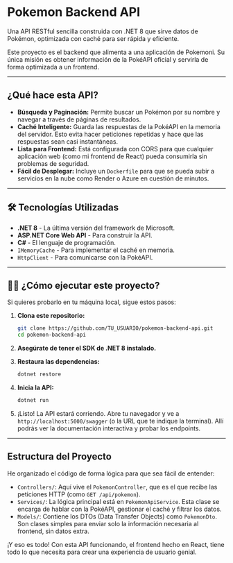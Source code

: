 #  Pokemon Backend API

Una API RESTful sencilla construida con .NET 8 que sirve datos de Pokémon, optimizada con caché para ser rápida y eficiente.

Este proyecto es el backend que alimenta a una aplicación de Pokemoni. Su única misión es obtener información de la PokéAPI oficial y servirla de forma optimizada a un frontend.

---

## ¿Qué hace esta API?

*   **Búsqueda y Paginación:** Permite buscar un Pokémon por su nombre y navegar a través de páginas de resultados.
*   **Caché Inteligente:** Guarda las respuestas de la PokéAPI en la memoria del servidor. Esto evita hacer peticiones repetidas y hace que las respuestas sean casi instantáneas.
*   **Lista para Frontend:** Está configurada con CORS para que cualquier aplicación web (como mi frontend de React) pueda consumirla sin problemas de seguridad.
*   **Fácil de Desplegar:** Incluye un `Dockerfile` para que se pueda subir a servicios en la nube como Render o Azure en cuestión de minutos.

---

## 🛠️ Tecnologías Utilizadas

*   **.NET 8** - La última versión del framework de Microsoft.
*   **ASP.NET Core Web API** - Para construir la API.
*   **C#** - El lenguaje de programación.
*   `IMemoryCache` - Para implementar el caché en memoria.
*   `HttpClient` - Para comunicarse con la PokéAPI.

---

## 🏃‍♂️ ¿Cómo ejecutar este proyecto?

Si quieres probarlo en tu máquina local, sigue estos pasos:

1.  **Clona este repositorio:**
    ```bash
    git clone https://github.com/TU_USUARIO/pokemon-backend-api.git
    cd pokemon-backend-api
    ```

2.  **Asegúrate de tener el SDK de .NET 8 instalado.**

3.  **Restaura las dependencias:**
    ```bash
    dotnet restore
    ```

4.  **Inicia la API:**
    ```bash
    dotnet run
    ```

5.  ¡Listo! La API estará corriendo. Abre tu navegador y ve a `http://localhost:5000/swagger` (o la URL que te indique la terminal). Allí podrás ver la documentación interactiva y probar los endpoints.

---

## Estructura del Proyecto

He organizado el código de forma lógica para que sea fácil de entender:

*   `Controllers/`: Aquí vive el `PokemonController`, que es el que recibe las peticiones HTTP (como `GET /api/pokemon`).
*   `Services/`: La lógica principal está en `PokemonApiService`. Esta clase se encarga de hablar con la PokéAPI, gestionar el caché y filtrar los datos.
*   `Models/`: Contiene los DTOs (Data Transfer Objects) como `PokemonDto`. Son clases simples para enviar solo la información necesaria al frontend, sin datos extra.

¡Y eso es todo! Con esta API funcionando, el frontend hecho en React, tiene todo lo que necesita para crear una experiencia de usuario genial.
